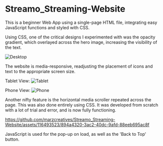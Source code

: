 # Streamo_Streaming-Website
This is a beginner Web App using a single-page HTML file, integrating easy JavaScript functions and styled with CSS.

Using CSS, one of the critical designs I experimented with was the opacity gradient, which overlayed across the hero image, increasing the visibility of the text. 

![Desktop](https://github.com/marzcreatives/Streamo_Streaming-Website/assets/116493523/f1211ec2-3f55-4e0f-9681-50f6dec18303)

The website is media-responsive, readjusting the placement of icons and text to the appropriate screen size.

Tablet View:
![Tablet](https://github.com/marzcreatives/Streamo_Streaming-Website/assets/116493523/63ab7c01-9506-4794-a34e-2663bea16ebb)

Phone View:
![Phone](https://github.com/marzcreatives/Streamo_Streaming-Website/assets/116493523/1062b59e-84bf-4029-ab31-1ad16dae9ae4)

Another nifty feature is the horizontal media scroller repeated across the page. This was also done entirely using CSS. It was developed from scratch with a lot of trial and error, and is now fully functioning.

https://github.com/marzcreatives/Streamo_Streaming-Website/assets/116493523/894a4320-3ac2-40dc-9afd-88eeb695ac8f

JavaScript is used for the pop-up on load, as well as the 'Back to Top' button.
